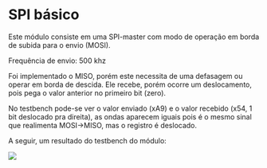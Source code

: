 # SPI básico

Este módulo consiste em uma SPI-master com modo de operação em borda de subida para o envio (MOSI).

Frequência de envio: 500 khz

Foi implementado o MISO, porém este necessita de uma defasagem ou operar em borda de descida.
Ele recebe, porém ocorre um deslocamento, pois pega o valor anterior no primeiro bit (zero).

No testbench pode-se ver o valor enviado (xA9) e o valor recebido (x54, 1 bit deslocado pra direita),
as ondas aparecem iguais pois é o mesmo sinal que realimenta MOSI->MISO, mas o registro é deslocado.

 A seguir, um resultado do testbench do módulo:
 
 ![](https://github.com/diogo0001/riscv-multicycle/blob/master/peripherals/spi/testbench.PNG)
